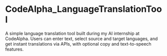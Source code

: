 # CodeAlpha_LanguageTranslationTool
A simple language translation tool built during my AI internship at CodeAlpha. Users can enter text, select source and target languages, and get instant translations via APIs, with optional copy and text-to-speech features.

